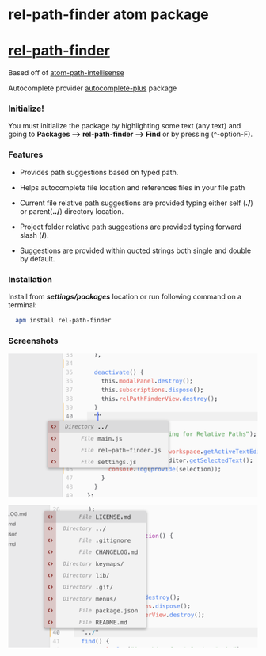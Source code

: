 # rel-path-finder atom package

# [rel-path-finder](https://atom.io/packages/rel-path-finder)

Based off of [atom-path-intellisense](https://atom.io/packages/atom-path-intellisense)

Autocomplete provider [autocomplete-plus](https://atom.io/packages/autocomplete-plus) package

### Initialize!

You must initialize the package by highlighting some text (any text) and going to **Packages --> rel-path-finder --> Find** or by pressing (^-option-F).

### Features

- Provides path suggestions based on typed path.

- Helps autocomplete file location and references files in your file path

- Current file relative path suggestions are provided typing either self (**./**) or parent(**../**) directory location.

- Project folder relative path suggestions are provided typing forward slash (**/**).

- Suggestions are provided within quoted strings both single and double by default.

### Installation

Install from **_settings/packages_** location or run following command on a terminal:

```bash
  apm install rel-path-finder
```

### Screenshots

![](https://raw.githubusercontent.com/ajnauleau/rel-path-finder/master/images/atom1-screenshot.png)

![](https://raw.githubusercontent.com/ajnauleau/rel-path-finder/master/images/atom2-screenshot.png)
